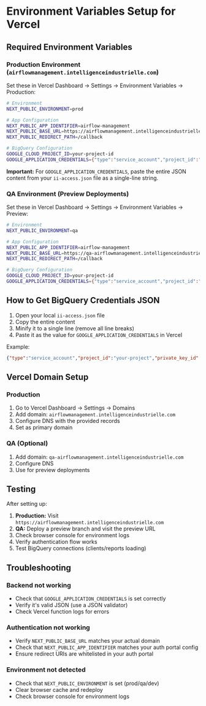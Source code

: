 # Environment Variables Setup for Vercel

## Required Environment Variables

### Production Environment (`airflowmanagement.intelligenceindustrielle.com`)

Set these in Vercel Dashboard → Settings → Environment Variables → Production:

```bash
# Environment
NEXT_PUBLIC_ENVIRONMENT=prod

# App Configuration
NEXT_PUBLIC_APP_IDENTIFIER=airflow-management
NEXT_PUBLIC_BASE_URL=https://airflowmanagement.intelligenceindustrielle.com
NEXT_PUBLIC_REDIRECT_PATH=/callback

# BigQuery Configuration
GOOGLE_CLOUD_PROJECT_ID=your-project-id
GOOGLE_APPLICATION_CREDENTIALS={"type":"service_account","project_id":"...","private_key":"..."}
```

**Important:** For `GOOGLE_APPLICATION_CREDENTIALS`, paste the entire JSON content from your `ii-access.json` file as a single-line string.

### QA Environment (Preview Deployments)

Set these in Vercel Dashboard → Settings → Environment Variables → Preview:

```bash
# Environment
NEXT_PUBLIC_ENVIRONMENT=qa

# App Configuration
NEXT_PUBLIC_APP_IDENTIFIER=airflow-management
NEXT_PUBLIC_BASE_URL=https://qa-airflowmanagement.intelligenceindustrielle.com
NEXT_PUBLIC_REDIRECT_PATH=/callback

# BigQuery Configuration
GOOGLE_CLOUD_PROJECT_ID=your-project-id
GOOGLE_APPLICATION_CREDENTIALS={"type":"service_account","project_id":"...","private_key":"..."}
```

## How to Get BigQuery Credentials JSON

1. Open your local `ii-access.json` file
2. Copy the entire content
3. Minify it to a single line (remove all line breaks)
4. Paste it as the value for `GOOGLE_APPLICATION_CREDENTIALS` in Vercel

Example:
```json
{"type":"service_account","project_id":"your-project","private_key_id":"...","private_key":"-----BEGIN PRIVATE KEY-----\n...\n-----END PRIVATE KEY-----\n","client_email":"...","client_id":"...","auth_uri":"...","token_uri":"...","auth_provider_x509_cert_url":"...","client_x509_cert_url":"..."}
```

## Vercel Domain Setup

### Production
1. Go to Vercel Dashboard → Settings → Domains
2. Add domain: `airflowmanagement.intelligenceindustrielle.com`
3. Configure DNS with the provided records
4. Set as primary domain

### QA (Optional)
1. Add domain: `qa-airflowmanagement.intelligenceindustrielle.com`
2. Configure DNS
3. Use for preview deployments

## Testing

After setting up:

1. **Production:** Visit `https://airflowmanagement.intelligenceindustrielle.com`
2. **QA:** Deploy a preview branch and visit the preview URL
3. Check browser console for environment logs
4. Verify authentication flow works
5. Test BigQuery connections (clients/reports loading)

## Troubleshooting

### Backend not working
- Check that `GOOGLE_APPLICATION_CREDENTIALS` is set correctly
- Verify it's valid JSON (use a JSON validator)
- Check Vercel function logs for errors

### Authentication not working
- Verify `NEXT_PUBLIC_BASE_URL` matches your actual domain
- Check that `NEXT_PUBLIC_APP_IDENTIFIER` matches your auth portal config
- Ensure redirect URIs are whitelisted in your auth portal

### Environment not detected
- Check that `NEXT_PUBLIC_ENVIRONMENT` is set (prod/qa/dev)
- Clear browser cache and redeploy
- Check browser console for environment logs

